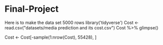 # Final-Project
Here is to make the data set 5000 rows
library('tidyverse')
Cost <- read.csv("datasets/media prediction and its cost.csv")
Cost %>% glimpse()

Cost <- Cost[-sample(1:nrow(Cost), 55428), ]
